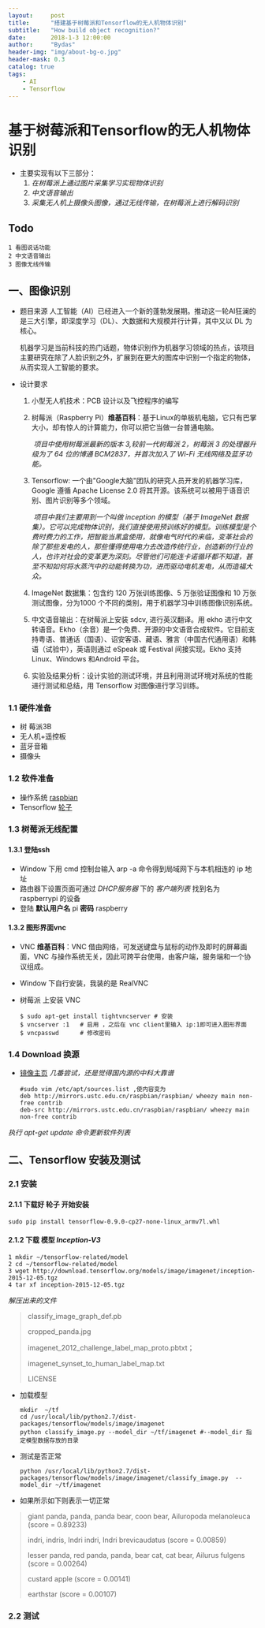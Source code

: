 ```yaml
---
layout:     post
title:      "搭建基于树莓派和Tensorflow的无人机物体识别"
subtitle:   "How build object recognition?"
date:       2018-1-3 12:00:00
author:     "Bydas"
header-img: "img/about-bg-o.jpg"
header-mask: 0.3
catalog: true
tags:
    - AI    
    - Tensorflow
---
```


# 基于树莓派和Tensorflow的无人机物体识别

- 主要实现有以下三部分：      
  1. *在树莓派上通过图片采集学习实现物体识别*     
  2. *中文语音输出*
  3. *采集无人机上摄像头图像，通过无线传输，在树莓派上进行解码识别*

## Todo

```
1 看图说话功能
2 中文语音输出
3 图像无线传输
```

## 一、图像识别

 - 题目来源
     ​        人工智能（AI）已经进入一个新的蓬勃发展期。推动这一轮AI狂澜的是三大引擎，即深度学习（DL）、大数据和大规模并行计算，其中又以 DL 为核心。

     ​        机器学习是当前科技的热门话题，物体识别作为机器学习领域的热点，该项目主要研究在除了人脸识别之外，扩展到在更大的图库中识别一个指定的物体，从而实现人工智能的要求。

- 设计要求

    1. 小型无人机技术：PCB 设计以及飞控程序的编写

    2. 树莓派（Raspberry Pi）**维基百科**：基于Linux的单板机电脑，它只有巴掌大小，却有惊人的计算能力，你可以把它当做一台普通电脑。

       ​       *项目中使用树莓派最新的版本 3,较前一代树莓派 2，树莓派 3 的处理器升级为了 64 位的博通 BCM2837，并首次加入了 Wi-Fi 无线网络及蓝牙功能。*

    3. Tensorflow: 一个由"Google大脑"团队的研究人员开发的机器学习库，Google 遵循 Apache License 2.0 将其开源。该系统可以被用于语音识别、图片识别等多个领域。

       ​       *项目中我们主要用到一个叫做 inception 的模型（基于 ImageNet 数据集）。它可以完成物体识别，我们直接使用预训练好的模型。训练模型是个费时费力的工作，把智能当黑盒使用，就像电气时代的来临，变革社会的除了那些发电的人，那些懂得使用电力去改造传统行业，创造新的行业的人，也许对社会的变革更为深刻。尽管他们可能连卡诺循环都不知道，甚至不知如何将水蒸汽中的动能转换为功，进而驱动电机发电，从而造福大众。*

    4. ImageNet 数据集：包含约 120 万张训练图像、5 万张验证图像和 10 万张测试图像，分为1000 个不同的类别，用于机器学习中训练图像识别系统。

    5. 中文语音输出：在树莓派上安装 sdcv, 进行英汉翻译。用 ekho 进行中文转语音。Ekho（余音）是一个免费、开源的中文语音合成软件。它目前支持粤语、普通话（国语）、诏安客语、藏语、雅言（中国古代通用语）和韩语（试验中），英语则通过 eSpeak 或 Festival 间接实现。Ekho 支持 Linux、Windows 和Android 平台。

    6. 实验及结果分析：设计实验的测试环境，并且利用测试环境对系统的性能进行测试和总结，用 Tensorflow 对图像进行学习训练。

### 1.1 硬件准备

- 树 莓派3B
- 无人机+遥控板
- 蓝牙音箱
- 摄像头

### 1.2 软件准备

 - 操作系统 [raspbian](https://downloads.raspberrypi.org/raspbian/images/raspbian-2016-05-31/)
- Tensorflow  [轮子](http://tensordata.cn/tensorflow-0.9.0-cp27-none-linux_armv7l.whl)

### 1.3 树莓派无线配置

#### 1.3.1 登陆ssh

- Window 下用 cmd 控制台输入 arp -a 命令得到局域网下与本机相连的 ip 地址
- 路由器下设置页面可通过 *DHCP服务器* 下的 *客户端列表* 找到名为 raspberrypi 的设备
- 登陆 **默认用户名** pi **密码** raspberry 

#### 1.3.2 图形界面vnc

 - VNC **维基百科**：VNC 借由网络，可发送键盘与鼠标的动作及即时的屏幕画面，VNC 与操作系统无关，因此可跨平台使用，由客户端，服务端和一个协议组成。

- Window 下自行安装，我装的是 RealVNC

- 树莓派 上安装 VNC

  ```
  $ sudo apt-get install tightvncserver # 安装
  $ vncserver :1   # 启用 ，之后在 vnc client里输入 ip:1即可进入图形界面
  $ vncpasswd      # 修改密码
  ```

### 1.4 Download 换源

 - [镜像主页](https://lug.ustc.edu.cn/wiki/mirrors/help/raspbian)
     *几番尝试，还是觉得国内源的中科大靠谱*

     ```
     #sudo vim /etc/apt/sources.list ,使内容变为
     deb http://mirrors.ustc.edu.cn/raspbian/raspbian/ wheezy main non-free contrib
     deb-src http://mirrors.ustc.edu.cn/raspbian/raspbian/ wheezy main non-free contrib
     ```

*执行 apt-get update 命令更新软件列表*

## 二、Tensorflow 安装及测试

### 2.1 安装

#### 2.1.1 下载好 **轮子** 开始安装

```
sudo pip install tensorflow-0.9.0-cp27-none-linux_armv7l.whl
```

#### 2.1.2 下载 **模型** *Inception-V3*

```
1 mkdir ~/tensorflow-related/model
2 cd ~/tensorflow-related/model
3 wget http://download.tensorflow.org/models/image/imagenet/inception-2015-12-05.tgz
4 tar xf inception-2015-12-05.tgz
```

*解压出来的文件*

> classify_image_graph_def.pb
>
> cropped_panda.jpg
>
> imagenet_2012_challenge_label_map_proto.pbtxt；
>
> imagenet_synset_to_human_label_map.txt
>
> LICENSE

- 加载模型

  ```
  mkdir  ~/tf
  cd /usr/local/lib/python2.7/dist-packages/tensorflow/models/image/imagenet
  python classify_image.py --model_dir ~/tf/imagenet #--model_dir 指定模型数据存放的目录
  ```


- 测试是否正常

  ```
  python /usr/local/lib/python2.7/dist-packages/tensorflow/models/image/imagenet/classify_image.py  --model_dir ~/tf/imagenet
  ```


- 如果所示如下则表示一切正常

>giant panda, panda, panda bear, coon bear, Ailuropoda melanoleuca (score = 0.89233)
>
>indri, indris, Indri indri, Indri brevicaudatus (score = 0.00859)
>
>lesser panda, red panda, panda, bear cat, cat bear, Ailurus fulgens (score = 0.00264)
>
>custard apple (score = 0.00141)
>
>earthstar (score = 0.00107)

### 2.2 测试